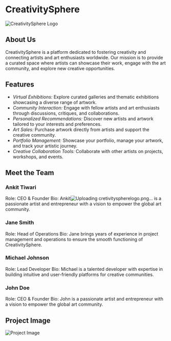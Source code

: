 # CreativitySphere


![CreativitySphere Logo](https://github.com/a4d3e/CreativitySphere/assets/142813108/5be71e5c-9daa-4e64-9965-ae33dac5b596)

## About Us

CreativitySphere is a platform dedicated to fostering creativity and connecting artists and art enthusiasts worldwide. Our mission is to provide a curated space where artists can showcase their work, engage with the art community, and explore new creative opportunities.

## Features


- *Virtual Exhibitions:* Explore curated galleries and thematic exhibitions showcasing a diverse range of artwork.
- *Community Interaction:* Engage with fellow artists and art enthusiasts through discussions, critiques, and collaborations.
- *Personalized Recommendations:* Discover new artists and artwork tailored to your interests and preferences.
- *Art Sales:* Purchase artwork directly from artists and support the creative community.
- *Portfolio Management:* Showcase your portfolio, manage your artwork, and track your artistic journey.
- *Creative Collaboration Tools:* Collaborate with other artists on projects, workshops, and events.

## Meet the Team

### Ankit Tiwari
Role: CEO & Founder
Bio: Ankit![Uploading cretivityspherelogo.png…]()
 is a passionate artist and entrepreneur with a vision to empower the global art community.

### Jane Smith
Role: Head of Operations
Bio: Jane brings years of experience in project management and operations to ensure the smooth functioning of CreativitySphere.

### Michael Johnson
Role: Lead Developer
Bio: Michael is a talented developer with expertise in building intuitive and user-friendly platforms for creative communities.

### John Doe
Role: CEO & Founder
Bio: John is a passionate artist and entrepreneur with a vision to empower the global art community.

## Project Image

![Project Image](path/to/project/image.png)
